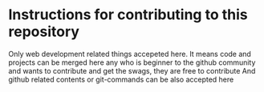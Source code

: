 # Instructions for contributing to this repository

Only web development related things accepeted here. 
It means code and projects can be merged here any who is beginner to the github community and wants to contribute and get the swags, they are free to contribute And github related contents or git-commands can be also accepted here
